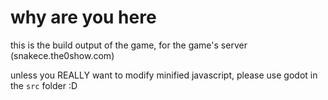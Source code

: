 # why are you here

this is the build output of the game, for the game's server (snakece.the0show.com)

unless you REALLY want to modify minified javascript, please use godot in the `src` folder :D
